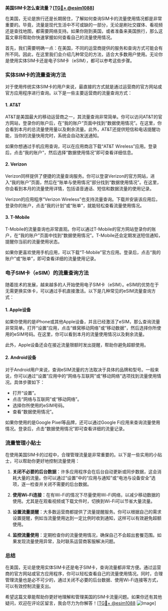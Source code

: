**美国SIM卡怎么查流量？[[TG💪+ @esim1088](https://t.me/s/esim1088)]**

在美国，无论是旅行还是长期居住，了解如何查询SIM卡的流量使用情况都是非常重要的。毕竟，流量是现代生活中不可或缺的一部分，无论是刷社交媒体、看视频还是查找地图，都需要网络支持。如果你刚到美国，或者准备来美国旅行，那么这篇文章将帮助你快速掌握如何查看自己的流量使用情况。

首先，我们需要明确一点：在美国，不同的运营商提供的服务和查询方式可能会有所不同。因此，在这里我们会介绍几种常见的方法，适合大多数用户使用。无论你是使用实体SIM卡还是电子SIM卡（eSIM），都可以参考这些步骤。

### 实体SIM卡的流量查询方法

对于使用传统实体SIM卡的用户来说，最直接的方式就是通过运营商的官方网站或官方应用程序进行查询。以下是一些主要运营商的流量查询方式：

#### 1. AT&T
AT&T是美国最大的移动运营商之一，其流量查询非常简单。你可以访问AT&T的官方网站，登录你的账户后，在“我的账户”页面中找到“数据使用情况”。在这里，你会看到本月的总流量使用量以及剩余流量。此外，AT&T还提供短信和电话提醒功能，当你的流量快用完时，系统会自动发送通知。

如果你想通过手机应用查询，可以在应用商店下载“AT&T Wireless”应用。登录后，点击“我的账户”，然后选择“数据使用情况”即可查看详细信息。

#### 2. Verizon
Verizon同样提供了便捷的流量查询服务。你可以登录Verizon的官方网站，进入“我的账户”页面，然后在“账单与使用情况”部分找到“数据使用情况”。在这里，你会看到本月的流量使用详情，包括语音通话、短信和数据流量的使用记录。

Verizon的应用程序“Verizon Wireless”也支持流量查询。下载并安装该应用后，登录你的账户，点击“我的计划”或“账单”，就能轻松查看流量使用情况。

#### 3. T-Mobile
T-Mobile的流量查询也非常直观。你可以通过T-Mobile的官方网站登录你的账户，在“我的账户”页面中找到“数据使用情况”。T-Mobile还会定期发送短信通知，提醒你当前的流量使用状态。

如果你更喜欢使用手机应用，可以下载“T-Mobile”官方应用。登录后，点击“我的账户”或“账单”，即可查看详细的流量使用记录。

### 电子SIM卡（eSIM）的流量查询方法

随着技术的发展，越来越多的人开始使用电子SIM卡（eSIM）。eSIM的优势在于无需更换实体卡，可以通过手机直接激活。以下是几种常见的eSIM流量查询方式：

#### 1. Apple设备
如果你使用的是iPhone或其他Apple设备，并且已经激活了eSIM，那么查询流量非常简单。打开“设置”应用，点击“蜂窝移动网络”或“移动数据”，然后选择你所使用的eSIM号码。在这里，你可以看到本月的流量使用情况以及剩余流量。

此外，Apple设备还会在接近流量限额时发出提醒，帮助你避免超额使用。

#### 2. Android设备
对于Android用户来说，查询eSIM流量的方法取决于具体的品牌和型号。一般来说，你可以通过“设置”应用中的“网络与互联网”或“移动网络”选项找到流量使用情况。具体步骤如下：
- 打开“设置”。
- 点击“网络与互联网”或“移动网络”。
- 选择你所使用的eSIM号码。
- 查看“数据使用情况”。

如果你使用的是Google Pixel等品牌，还可以通过Google Fi应用来查询流量使用情况。登录后，点击“数据使用情况”即可查看详细的流量记录。

### 流量管理小贴士

在使用美国SIM卡的过程中，合理管理流量是非常重要的。以下是一些实用的小贴士，可以帮助你更好地控制流量使用：

1. **关闭不必要的后台数据**：许多应用程序会在后台自动更新或同步数据，这会消耗大量的流量。你可以通过“设置”中的“应用与通知”或“电池与设备安全”选项，逐一检查并关闭不需要的后台数据。

2. **使用Wi-Fi连接**：在有Wi-Fi的情况下尽量使用Wi-Fi网络，以减少移动数据的使用。尤其是在观看视频或下载文件时，切换到Wi-Fi可以节省大量流量。

3. **设置流量提醒**：大多数运营商都提供了流量提醒服务。你可以根据自己的需求设置提醒，例如当流量使用达到一定比例时收到通知，这样可以有效避免超额使用。

4. **监控流量使用**：定期检查你的流量使用情况，确保自己不会超出套餐范围。如果发现流量使用异常，及时联系运营商客服解决问题。

### 总结

在美国，无论是使用实体SIM卡还是电子SIM卡，查询流量都非常方便。通过运营商的官方网站或官方应用程序，你可以轻松查看自己的流量使用情况。同时，合理管理流量也是必不可少的，通过关闭不必要的后台数据、使用Wi-Fi连接等方式，可以有效控制流量支出。

希望这篇文章能帮助你更好地理解和管理美国的SIM卡流量问题。如果你还有其他疑问，欢迎在评论区留言，我会尽力为你解答！[[TG💪+ @esim1088](https://t.me/s/esim1088) ![Image](https://i.postimg.cc/4NQfJmqS/Snipaste-2025-05-13-00-14-12.png)]